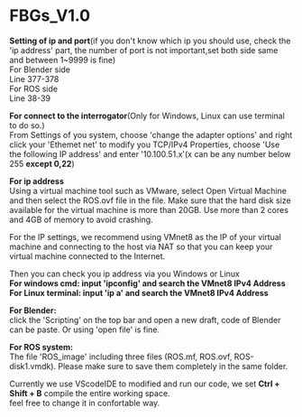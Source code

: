 # FBGs_V1.0

**Setting of ip and port**(if you don't know which ip you should use, check the 'ip address' part, the number of port is not important,set both side same and between 1~9999 is fine)  
For Blender side  
 Line 377-378  
For ROS side  
 Line 38-39  
 
**For connect to the interrogator**(Only for Windows, Linux can use terminal to do so.)   
From Settings of you system, choose 'change the adapter options' and right click your 'Ethemet net' to modify you TCP/IPv4 Properties, choose 'Use the following IP address' and enter '10.100.51.x'(x can be any number below 255 **except 0,22**)  
  
**For ip address**   
Using a virtual machine tool such as VMware, select Open Virtual Machine and then select the ROS.ovf file in the file. Make sure that the hard disk size available for the virtual machine is more than 20GB. Use more than 2 cores and 4GB of memory to avoid crashing.  
  
For the IP settings, we recommend using VMnet8 as the IP of your virtual machine and connecting to the host via NAT so that you can keep your virtual machine connected to the Internet.  
  
Then you can check you ip address via you Windows or Linux  
**For windows cmd: input 'ipconfig' and search the VMnet8 IPv4 Address  
For Linux terminal: input 'ip a' and search the VMnet8 IPv4 Address**
    
**For Blender:**  
click the 'Scripting' on the top bar and open a new draft, code of Blender can be paste. Or using 'open file' is fine.  
  
  
    
**For ROS system:**  
The file 'ROS_image' including three files (ROS.mf, ROS.ovf, ROS-disk1.vmdk). Please make sure to save them completely in the same folder.   

  
Currently we use VScodeIDE to modified and run our code, we set **Ctrl + Shift + B** compile the entire working space.  
feel free to change it in confortable way.


